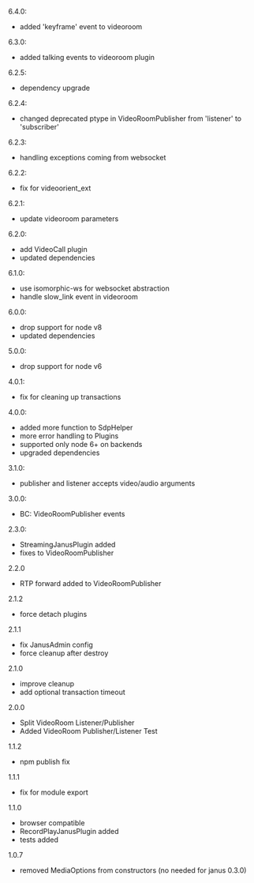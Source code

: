 6.4.0:
- added 'keyframe' event to videoroom

6.3.0:
- added talking events to videoroom plugin

6.2.5:
- dependency upgrade

6.2.4:
- changed deprecated ptype in VideoRoomPublisher from 'listener' to 'subscriber'

6.2.3:
- handling exceptions coming from websocket

6.2.2:
- fix for videoorient_ext

6.2.1:
- update videoroom parameters

6.2.0:
- add VideoCall plugin
- updated dependencies

6.1.0:
- use isomorphic-ws for websocket abstraction
- handle slow_link event in videoroom

6.0.0:
- drop support for node v8
- updated dependencies

5.0.0:
- drop support for node v6

4.0.1:
- fix for cleaning up transactions

4.0.0:
- added more function to SdpHelper
- more error handling to Plugins
- supported only node 6+ on backends
- upgraded dependencies

3.1.0:
- publisher and listener accepts video/audio arguments

3.0.0:
- BC: VideoRoomPublisher events

2.3.0:
- StreamingJanusPlugin added
- fixes to VideoRoomPublisher

2.2.0
- RTP forward added to VideoRoomPublisher

2.1.2
- force detach plugins

2.1.1
- fix JanusAdmin config
- force cleanup after destroy

2.1.0
- improve cleanup
- add optional transaction timeout

2.0.0
- Split VideoRoom Listener/Publisher
- Added VideoRoom Publisher/Listener Test

1.1.2
- npm publish fix

1.1.1
- fix for module export

1.1.0
- browser compatible
- RecordPlayJanusPlugin added
- tests added

1.0.7
- removed MediaOptions from constructors  (no needed for janus 0.3.0) 
